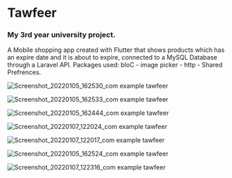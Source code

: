 # Tawfeer
### My 3rd year university project.
A Mobile shopping app created with Flutter that shows products which has an expire date and it is about to expire, connected to a MySQL Database through a Laravel API.
Packages used: bloC - image picker - http - Shared Prefrences.

![Screenshot_20220105_162530_com example tawfeer](https://user-images.githubusercontent.com/57716361/148248482-2b05fa6e-4bf6-434b-8f2c-e8e99a3c471d.jpg)

![Screenshot_20220105_162533_com example tawfeer](https://user-images.githubusercontent.com/57716361/148248593-ebece0fa-c0e8-4b27-aa44-1ca3b219a050.jpg)

![Screenshot_20220105_162444_com example tawfeer](https://user-images.githubusercontent.com/57716361/148248703-bf115654-5076-4a7c-a238-fda9071564a1.jpg)

![Screenshot_20220107_122024_com example tawfeer](https://user-images.githubusercontent.com/57716361/148530874-e881c064-e420-4d38-8d2a-3a7bb28d7ff3.jpg)

![Screenshot_20220107_122017_com example tawfeer](https://user-images.githubusercontent.com/57716361/148530752-2d6b84c5-0046-4f6b-bea0-8951f9cebff4.jpg)

![Screenshot_20220105_162524_com example tawfeer](https://user-images.githubusercontent.com/57716361/148248967-f435f1f2-fa38-4216-b7dc-0a465f233e8c.jpg)

![Screenshot_20220107_122316_com example tawfeer](https://user-images.githubusercontent.com/57716361/148530969-10afe619-3ccf-4849-a77a-e3953d290e00.jpg)
